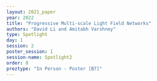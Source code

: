 ```yaml
---
layout: 2021_paper
year: 2022
title: "Progressive Multi-scale Light Field Networks"
authors: "David Li and Amitabh Varshney"
type: Spotlight
day: 1
session: 2
poster_session: 1
session-name: Spotlight2
order: 8
preztype: "In Person - Poster [B7]"
---
```

